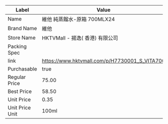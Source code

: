 | Label           | Value                                         |
| --------------- | --------------------------------------------- |
| Name            | 維他 純蒸餾水-原箱 700MLX24                           |
| Brand Name      | 維他                                            |
| Store Name      | HKTVMall - 揚逸( 香港) 有限公司                       |
| Packing Spec    |                                               |
| link            | https://www.hktvmall.com/p/H7730001_S_VITA700 |
| Purchasable     | true                                          |
| Regular Price   | 75.00                                         |
| Best Price      | 58.50                                         |
| Unit Price      | 0.35                                          |
| Unit Price Unit | 100ml                                         |
